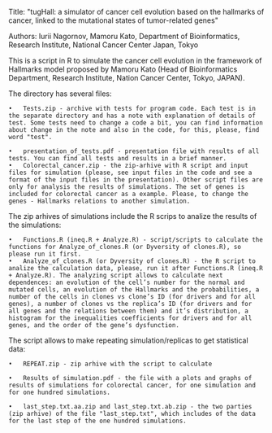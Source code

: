 Title: "tugHall: a simulator of cancer cell evolution based on the hallmarks of cancer, linked to the mutational states of tumor-related genes"

Authors: Iurii Nagornov, Mamoru Kato, Department of Bioinformatics, Research Institute, National Cancer Center Japan, Tokyo

This is a script in R to simulate the cancer cell evolution in the framework of Hallmarks model proposed by Mamoru Kato (Head of Bioinformatics Department, Research Institute, Nation Cancer Center, Tokyo, JAPAN).

The directory has several files:

	•	Tests.zip - archive with tests for program code. Each test is in the separate directory and has a note with explanation of details of test. Some tests need to change a code a bit, you can find information about change in the note and also in the code, for this, please, find word "test".
    
	•	presentation_of_tests.pdf - presentation file with results of all tests. You can find all tests and results in a brief manner.
	•	Colorectal_cancer.zip - the zip-arhive with R script and input files for simulation (please, see input files in the code and see a format of the input files in the presentation). Other script files are only for analysis the results of simulations. The set of genes is included for colorectal cancer as a example. Please, to change the genes - Hallmarks relations to another simulation. 
	
The zip arhives of simulations include the R scrips to analize the results of the simulations:
	
	•	Functions.R (ineq.R + Analyze.R) - script/scripts to calculate the functions for Analyze_of_clones.R (or Dyversity of clones.R), so please run it first. 
	•	Analyze_of_clones.R (or Dyversity of clones.R) - the R script to analize the calculation data, please, run it after Functions.R (ineq.R + Analyze.R). The analyzing script allows to calculate next dependences: an evolution of the cell’s number for the normal and mutated cells, an evolution of the Hallmarks and the probabilities, a number of the cells in clones vs clone’s ID (for drivers and for all genes), a number of clones vs the replica’s ID (for drivers and for all genes and the relations between them) and it’s distribution, a histogram for the inequalities coefficients for drivers and for all genes, and the order of the gene’s dysfunction.
	
	
The script allows to make repeating simulation/replicas to get statistical data:
			
	•	REPEAT.zip - zip arhive with the script to calculate			
	
	•	Results of simulation.pdf - the file with a plots and graphs of results of simulations for colorectal cancer, for one simulation and for one hundred simulations. 

	•	last_step.txt.aa.zip and last_step.txt.ab.zip - the two parties (zip arhive) of the file "last_step.txt", which includes of the data for the last step of the one hundred simulations. 
